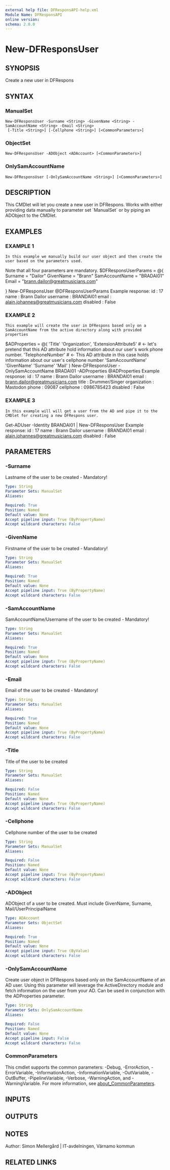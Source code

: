 ```yaml
---
external help file: DFResponsAPI-help.xml
Module Name: DFResponsAPI
online version:
schema: 2.0.0
---
```


# New-DFResponsUser

## SYNOPSIS
Create a new user in DFRespons

## SYNTAX

### ManualSet
```
New-DFResponsUser -Surname <String> -GivenName <String> -SamAccountName <String> -Email <String>
 [-Title <String>] [-Cellphone <String>] [<CommonParameters>]
```

### ObjectSet
```
New-DFResponsUser -ADObject <ADAccount> [<CommonParameters>]
```

### OnlySamAccountName
```
New-DFResponsUser [-OnlySamAccountName <String>] [<CommonParameters>]
```

## DESCRIPTION
This CMDlet will let you create a new user in DFRespons.
Works with either providing data manually to parameter set \`ManualSet\` or by piping an ADObject to the CMDlet.

## EXAMPLES

### EXAMPLE 1
```
In this example we manually build our user object and then create the user based on the parameters used.
```

Note that all four parameters are mandatory.
$DFResponsUserParams = @{
    Surname         = "Dailor"
    GivenName       = "Brann"
    SamAccountName  = "BRADAI01"
    Email           = "brann.dailor@greatmusicians.com"

}
New-DFResponsUser @DFResponsUserParams
Example response:
    id           : 17
    name         : Brann Dailor
    username     : BRANDAI01
    email        : alain.johannes@greatmusicians.com
    disabled     : False

### EXAMPLE 2
```
This example will create the user in DFRespons based only on a SamAccountName from the active directory along with provided properties
```

$ADProperties = @(
    'Title'
    'Organization',
    'ExtensionAttribute5' # \<- let's pretend that this AD attribute hold information about our user's work phone number.
    'TelephoneNumber' # \<- This AD attribute in this case holds information about our user's cellphone number
    'SamAccountName'
    'GivenName'
    'Surname'
    'Mail'
)
New-DFResponsUser -OnlySamAccountName BRADAI01 -ADProperties @ADProperties
Example response:
    id           : 17
    name         : Brann Dailor
    username     : BRANDAI01
    email        : brann.dailor@greatmusicians.com
    title        : Drummer/Singer
    organization : Mastodon
    phone        : 09087
    cellphone    : 0986785423
    disabled     : False

### EXAMPLE 3
```
In this example will will get a user from the AD and pipe it to the CMDlet for creating a new DFRespons user.
```

Get-ADUser -Identity BRANDAI01 | New-DFResponsUser
Example response:
    id           : 17
    name         : Brann Dailor
    username     : BRANDAI01
    email        : alain.johannes@greatmusicians.com
    disabled     : False

## PARAMETERS

### -Surname
Lastname of the user to be created - Mandatory!

```yaml
Type: String
Parameter Sets: ManualSet
Aliases:

Required: True
Position: Named
Default value: None
Accept pipeline input: True (ByPropertyName)
Accept wildcard characters: False
```

### -GivenName
Firstname of the user to be created - Mandatory!

```yaml
Type: String
Parameter Sets: ManualSet
Aliases:

Required: True
Position: Named
Default value: None
Accept pipeline input: True (ByPropertyName)
Accept wildcard characters: False
```

### -SamAccountName
SamAccountName/Username of the user to be created - Mandatory!

```yaml
Type: String
Parameter Sets: ManualSet
Aliases:

Required: True
Position: Named
Default value: None
Accept pipeline input: True (ByPropertyName)
Accept wildcard characters: False
```

### -Email
Email of the user to be created - Mandatory!

```yaml
Type: String
Parameter Sets: ManualSet
Aliases:

Required: True
Position: Named
Default value: None
Accept pipeline input: True (ByPropertyName)
Accept wildcard characters: False
```

### -Title
Title of the user to be created

```yaml
Type: String
Parameter Sets: ManualSet
Aliases:

Required: False
Position: Named
Default value: None
Accept pipeline input: True (ByPropertyName)
Accept wildcard characters: False
```

### -Cellphone
Cellphone number of the user to be created

```yaml
Type: String
Parameter Sets: ManualSet
Aliases:

Required: False
Position: Named
Default value: None
Accept pipeline input: True (ByPropertyName)
Accept wildcard characters: False
```

### -ADObject
ADObject of a user to be created.
Must include GivenName, Surname, Mail/UserPrincipalName

```yaml
Type: ADAccount
Parameter Sets: ObjectSet
Aliases:

Required: True
Position: Named
Default value: None
Accept pipeline input: True (ByValue)
Accept wildcard characters: False
```

### -OnlySamAccountName
Create user object in DFRespons based only on the SamAccountName of an AD user.
Using this parameter will leverage the ActiveDirectory module and fetch information on the user from your AD.
Can be used in conjunction with the ADProperties parameter.

```yaml
Type: String
Parameter Sets: OnlySamAccountName
Aliases:

Required: False
Position: Named
Default value: None
Accept pipeline input: False
Accept wildcard characters: False
```

### CommonParameters
This cmdlet supports the common parameters: -Debug, -ErrorAction, -ErrorVariable, -InformationAction, -InformationVariable, -OutVariable, -OutBuffer, -PipelineVariable, -Verbose, -WarningAction, and -WarningVariable. For more information, see [about_CommonParameters](http://go.microsoft.com/fwlink/?LinkID=113216).

## INPUTS

## OUTPUTS

## NOTES
Author: Simon Mellergård | IT-avdelningen, Värnamo kommun

## RELATED LINKS
